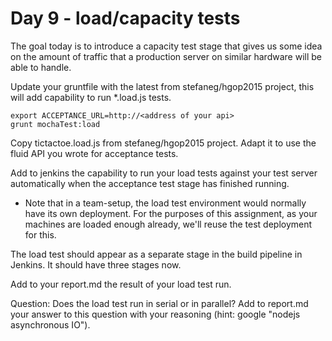 # Day 9 - load/capacity tests

The goal today is to introduce a capacity test stage that gives us some idea on the
amount of traffic that a production server on similar hardware will be able to handle.

Update your gruntfile with the latest from stefaneg/hgop2015 project, this will add
capability to run *.load.js tests.

``` 
export ACCEPTANCE_URL=http://<address of your api>
grunt mochaTest:load
``` 

Copy tictactoe.load.js from stefaneg/hgop2015 project. Adapt it to use the fluid API you
wrote for acceptance tests.

Add to jenkins the capability to run your load tests against your test server automatically
when the acceptance test stage has finished running.
- Note that in a team-setup, the load test environment would normally have its own deployment. 
For the purposes of this assignment, as your machines are loaded enough already, we'll 
reuse the test deployment for this.

The load test should appear as a separate stage in the build pipeline in Jenkins. It should
have three stages now.

Add to your report.md the result of your load test run. 

Question: Does the load test run in serial or in parallel? Add to report.md your answer
to this question with your reasoning (hint: google "nodejs asynchronous IO").
